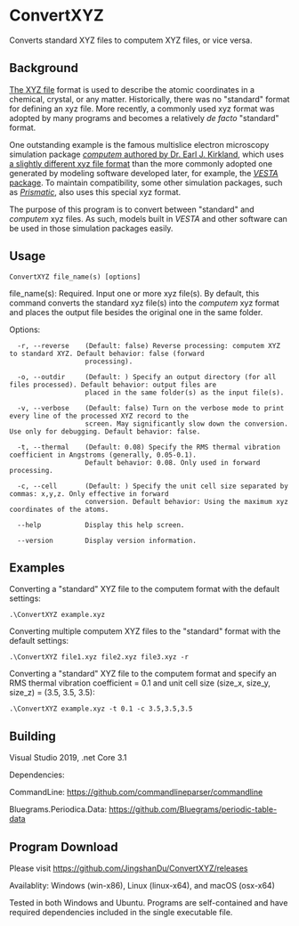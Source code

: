 # ConvertXYZ
 Converts standard XYZ files to computem XYZ files, or vice versa.

 ## Background
[The XYZ file](https://en.wikipedia.org/wiki/XYZ_file_format) format is used to describe the atomic coordinates in a chemical, crystal, or any matter. Historically, there was no "standard" format for defining an xyz file. More recently, a commonly used xyz format was adopted by many programs and becomes a relatively _de facto_ "standard" format.

One outstanding example is the famous multislice electron microscopy simulation package [_computem_ authored by Dr. Earl J. Kirkland](https://sourceforge.net/projects/computem/), which uses [a slightly different xyz file format](https://prism-em.com/tutorial-classic/#step3) than the more commonly adopted one generated by modeling software developed later, for example, the [_VESTA_ package](https://jp-minerals.org/vesta/en/). To maintain compatibility, some other simulation packages, such as [_Prismatic_](https://prism-em.com/), also uses this special xyz format.

The purpose of this program is to convert between "standard" and _computem_ xyz files. As such, models built in _VESTA_ and other software can be used in those simulation packages easily. 

## Usage
```
ConvertXYZ file_name(s) [options]
```

file_name(s): Required. Input one or more xyz file(s). By default, this command converts the standard xyz file(s) into the _computem_ xyz format and places the output file besides the original one in the same folder.

Options:
```
  -r, --reverse    (Default: false) Reverse processing: computem XYZ to standard XYZ. Default behavior: false (forward
                   processing).

  -o, --outdir     (Default: ) Specify an output directory (for all files processed). Default behavior: output files are
                   placed in the same folder(s) as the input file(s).

  -v, --verbose    (Default: false) Turn on the verbose mode to print every line of the processed XYZ record to the
                   screen. May significantly slow down the conversion. Use only for debugging. Default behavior: false.

  -t, --thermal    (Default: 0.08) Specify the RMS thermal vibration coefficient in Angstroms (generally, 0.05-0.1).
                   Default behavior: 0.08. Only used in forward processing.

  -c, --cell       (Default: ) Specify the unit cell size separated by commas: x,y,z. Only effective in forward
                   conversion. Default behavior: Using the maximum xyz coordinates of the atoms.

  --help           Display this help screen.

  --version        Display version information.
```

## Examples
Converting a "standard" XYZ file to the computem format with the default settings:
```
.\ConvertXYZ example.xyz
```

Converting multiple computem XYZ files to the "standard" format with the default settings:
```
.\ConvertXYZ file1.xyz file2.xyz file3.xyz -r
```

Converting a "standard" XYZ file to the computem format and specify an RMS thermal vibration coefficient = 0.1 and unit cell size (size_x, size_y, size_z) = (3.5, 3.5, 3.5):
```
.\ConvertXYZ example.xyz -t 0.1 -c 3.5,3.5,3.5
```


## Building
Visual Studio 2019, .net Core 3.1

Dependencies: 

CommandLine: https://github.com/commandlineparser/commandline

Bluegrams.Periodica.Data: https://github.com/Bluegrams/periodic-table-data

## Program Download
Please visit https://github.com/JingshanDu/ConvertXYZ/releases

Availablity: Windows (win-x86), Linux (linux-x64), and macOS (osx-x64)

Tested in both Windows and Ubuntu. Programs are self-contained and have required dependencies included in the single executable file.